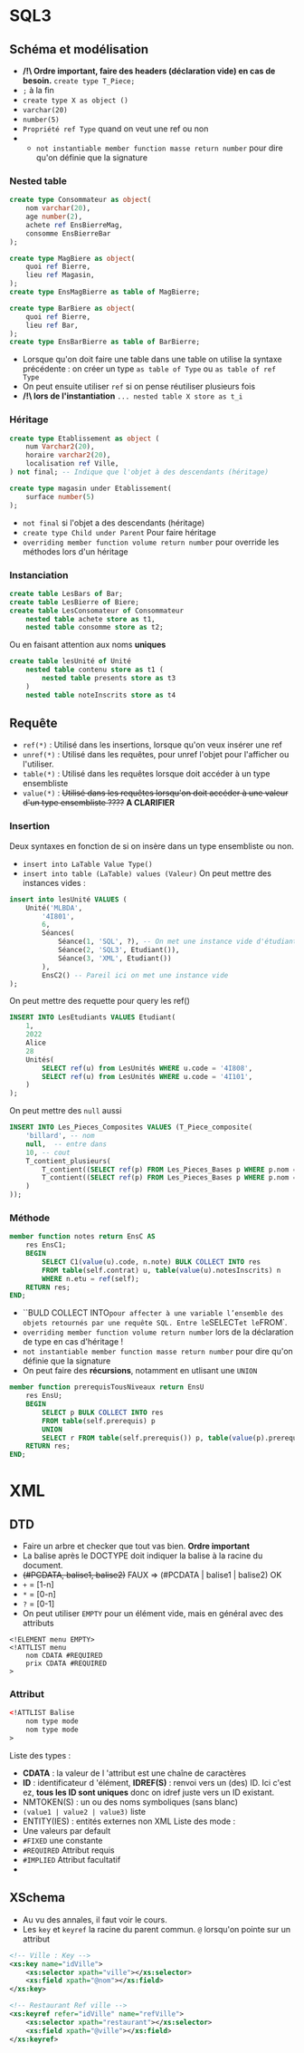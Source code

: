 # SQL3
## Schéma et modélisation
- **/!\ Ordre important, faire des headers (déclaration vide) en cas de besoin.** `create type T_Piece;`
- `;` à la fin
- `create type X as object ()`
- `varchar(20)`
- `number(5)`
- `Propriété ref Type` quand on veut une ref ou non 
- - `not instantiable member function masse return number` pour dire qu'on définie que la signature

### Nested table
```sql
create type Consommateur as object(
    nom varchar(20),
    age number(2),
    achete ref EnsBierreMag,
    consomme EnsBierreBar
);

create type MagBiere as object(
    quoi ref Bierre,
    lieu ref Magasin,
);
create type EnsMagBierre as table of MagBierre;

create type BarBiere as object(
    quoi ref Bierre,
    lieu ref Bar,
);
create type EnsBarBierre as table of BarBierre;
```
- Lorsque qu'on doit faire une table dans une table on utilise la syntaxe précédente : on créer un type `as table of Type` ou `as table of ref Type`
- On peut ensuite utiliser `ref` si on pense réutiliser plusieurs fois
- **/!\ lors de l'instantiation** `... nested table X store as t_i`

### Héritage
```sql
create type Etablissement as object (
    num Varchar2(20),
    horaire varchar2(20),
    localisation ref Ville,
) not final; -- Indique que l'objet à des descendants (héritage)

create type magasin under Etablissement(
    surface number(5)
);
```
- `not final` si l'objet a des descendants (héritage)
- `create type Child under Parent` Pour faire héritage
- `overriding member function volume return number` pour override les méthodes lors d'un héritage

### Instanciation
```sql
create table LesBars of Bar;
create table LesBierre of Biere;
create table LesConsomateur of Consommateur
    nested table achete store as t1,
    nested table consomme store as t2;
```
Ou en faisant attention aux noms **uniques**
```sql
create table lesUnité of Unité
    nested table contenu store as t1 (
        nested table presents store as t3
    )
    nested table noteInscrits store as t4
```

## Requête
- `ref(*)` : Utilisé dans les insertions, lorsque qu'on veux insérer une ref
- `unref(*)` : Utilisé dans les requêtes, pour unref l'objet pour l'afficher ou l'utiliser.
- `table(*)` : Utilisé dans les requêtes lorsque doit accéder à un type ensembliste 
- `value(*)` : ~~Utilisé dans les requêtes lorsqu'on doit accéder à une valeur d'un type ensembliste ????~~ **A CLARIFIER** 

### Insertion
Deux syntaxes en fonction de si on insère dans un type ensembliste ou non.
- `insert into LaTable Value Type()`
- `insert into table (LaTable) values (Valeur)`
On peut mettre des instances vides :
```sql
insert into lesUnité VALUES (
    Unité('MLBDA', 
        '4I801', 
        6,
        Séances(
            Séance(1, 'SQL', ?), -- On met une instance vide d'étudiant
            Séance(2, 'SQL3', Etudiant()),
            Séance(3, 'XML', Etudiant())
        ),
        EnsC2() -- Pareil ici on met une instance vide 
);
```
On peut mettre des requette pour query les ref()
```sql
INSERT INTO LesEtudiants VALUES Etudiant(
    1,
    2022
    Alice
    28
    Unités(
        SELECT ref(u) from LesUnités WHERE u.code = '4I808',
        SELECT ref(u) from LesUnités WHERE u.code = '4I101',
    )
);
```
On peut mettre des `null` aussi
```sql
INSERT INTO Les_Pieces_Composites VALUES (T_Piece_composite(
    'billard', -- nom
    null,  -- entre dans
    10, -- cout
    T_contient_plusieurs(
        T_contient((SELECT ref(p) FROM Les_Pieces_Bases p WHERE p.nom = 'boule'), 3),
        T_contient((SELECT ref(p) FROM Les_Pieces_Bases p WHERE p.nom = 'canne'), 2)
    )
));
```


### Méthode
```sql
member function notes return EnsC AS
    res EnsC1;
    BEGIN
        SELECT C1(value(u).code, n.note) BULK COLLECT INTO res
        FROM table(self.contrat) u, table(value(u).notesInscrits) n
        WHERE n.etu = ref(self);
    RETURN res;
END;
```
- ``BULD COLLECT INTO` pour affecter à une variable l’ensemble des objets retournés par une requête SQL. Entre le `SELECT` et le `FROM`.
- `overriding member function volume return number` lors de la déclaration de type en cas d'héritage ! 
- `not instantiable member function masse return number` pour dire qu'on définie que la signature
- On peut faire des **récursions**, notamment en utlisant une `UNION`
```sql
member function prerequisTousNiveaux return EnsU
    res EnsU;
    BEGIN
        SELECT p BULK COLLECT INTO res
        FROM table(self.prerequis) p
        UNION
        SELECT r FROM table(self.prerequis()) p, table(value(p).prerequisTousNiv()) r;
    RETURN res;
END;
```

# XML
## DTD
- Faire un arbre et checker que tout vas bien. **Ordre important**
- La balise après le DOCTYPE doit indiquer la balise à la racine du document.
- ~~(#PCDATA, balise1, balise2)~~ FAUX => (#PCDATA | balise1 | balise2) OK
- `+` = [1-n]
- `*` = [0-n]  
- `?` = [0-1]
- On peut utiliser `EMPTY` pour un élément vide, mais en général avec des attributs
```
<!ELEMENT menu EMPTY>
<!ATTLIST menu 
    nom CDATA #REQUIRED
    prix CDATA #REQUIRED
>
```

### Attribut
```xml
<!ATTLIST Balise 
    nom type mode
    nom type mode
>
```

Liste des types :
- **CDATA** : la valeur de l 'attribut est une chaîne de caractères
- **ID** : identificateur d 'élément, **IDREF(S)** : renvoi vers un (des) ID. Ici c'est ez, **tous les ID sont uniques** donc on idref juste vers un ID existant.
- NMTOKEN(S) : un ou des noms symboliques (sans blanc)
- `(value1 | value2 | value3)` liste 
- ENTITY(IES) : entités externes non XML
Liste des mode :
- Une valeurs par default
- `#FIXED` une constante
- `#REQUIRED` Attribut requis
- `#IMPLIED` Attribut facultatif
- 

## XSchema
- Au vu des annales, il faut voir le cours.
- Les `key` et `keyref` la racine du parent commun. `@` lorsqu'on pointe sur un attribut
```xml
<!-- Ville : Key -->
<xs:key name="idVille">
    <xs:selector xpath="ville"></xs:selector>
    <xs:field xpath="@nom"></xs:field>
</xs:key>

<!-- Restaurant Ref ville -->
<xs:keyref refer="idVille" name="refVille">
    <xs:selector xpath="restaurant"></xs:selector>
    <xs:field xpath="@ville"></xs:field>
</xs:keyref>
```
